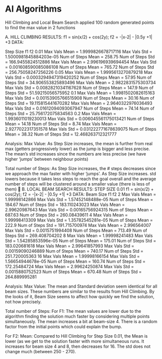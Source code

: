 # AI Algorithms
Hill Climbing and Local Beam Search applied 100 random generated points to find the max value in 2 functions

A. HILL CLIMBING RESULTS: 
f1 = sin(x/2) + cos(2y);				 f2 = -|x-2| - |0.5y +1| +3
DATA:

Step Size
f1
f2
0.01
Max Vals Mean = 1.9999826678717116
Max Vals Std = 1.5000981845884203e-05
Num of Steps Mean = 258.75
Num of Steps Std = 166.9455824512886
Max Vals Mean = 2.996196939694454
Max Vals Std = 0.001608590085086108
Num of Steps Mean = 765.72
Num of Steps Std = 256.75058247256226
0.05
Max Vals Mean = 1.9995613270879218
Max Vals Std = 0.0003294947319420252
Num of Steps Mean = 57.95
Num of Steps Std = 34.906553825893496
Max Vals Mean = 2.9822831575303734
Max Vals Std = 0.00828210341167628
Num of Steps Mean = 147.9
Num of Steps Std = 51.59215056575952
0.1
Max Vals Mean = 1.9981502082615163
Max Vals Std = 0.00153905766515908
Num of Steps Mean = 30.16
Num of Steps Std = 19.115815441670282
Max Vals Mean = 2.9640322976036493
Max Vals Std = 0.01612094093067947
Num of Steps Mean = 74.14
Num of Steps Std = 25.756172075834563
0.2
Max Vals Mean = 1.9936011019230013
Max Vals Std = 0.006045561175013421
Num of Steps Mean = 14.18
Num of Steps Std = 8.74
Max Vals Mean = 2.9277022317351578
Max Vals Std = 0.031222771678639075
Num of Steps Mean = 38.32
Num of Steps Std = 12.468263712321777

Analysis:
Max Value:
As Step Size increases, the mean is further from real max (getters progressively lower) as the jump is bigger and less precise.
The mean’s std increases since the numbers are less precise (we have higher ‘jumps’ between neighbour points)

Total number of Steps:
As Step Size increases, the # steps decreases since we approach the max faster with higher ‘jumps’.
As Step Size increases. std lowers because it takes less steps to reach the goal overall and the average number of steps will be clustered around a smaller value (there is less of them)

B. LOCAL BEAM SEARCH RESULTS: STEP SIZE 0.01 
f1 = sin(x/2) + cos(2y); 				f2 = -|x-2| - |0.5y +1| +3
DATA:
Beam Size
f1
f2
2
Max Vals Mean = 1.99998142866
Max Vals Std = 1.57452148488e-05
Num of Steps Mean = 184.67
Num of Steps Std = 183.110243023
Max Vals Mean = 2.99620987643
Max Vals Std = 0.00165756924315
Num of Steps Mean = 687.63
Num of Steps Std = 260.08439611
4
Max Vals Mean = 1.99998413309
Max Vals Std = 1.35782545281e-05
Num of Steps Mean = 222.9
Num of Steps Std = 191.715700974
Max Vals Mean = 2.996564007
Max Vals Std = 0.0015751994408
Num of Steps Mean = 713.49
Num of Steps Std = 269.408704202
8
Max Vals Mean = 1.99998241483
Max Vals Std = 1.54285853596e-05
Num of Steps Mean = 175.01
Num of Steps Std = 183.020681618
Max Vals Mean = 2.99641857993
Max Vals Std = 0.00159090246889
Num of Steps Mean = 740.17
Num of Steps Std = 251.720005363
16
Max Vals Mean = 1.99998166154
Max Vals Std = 1.56654944678e-05
Num of Steps Mean = 160.74
Num of Steps Std = 172.25484724
Max Vals Mean = 2.99624250874
Max Vals Std = 0.0015880752523
Num of Steps Mean = 670.48
Num of Steps Std = 264.889995281

Analysis:
Max Value:
The mean and Standard deviation seem identical for all beam sizes. These numbers are similar to the results from Hill Climbing. By the looks of it, Beam Size seems to affect how quickly we find the solution, not how precisely.

Total number of Steps:
For F1:
The mean values are lower due to the algorithm finding the solution much faster by considering multiple points simultaneously. The mean increases a bit at beam-size 4. There is a random factor from the initial points which could explain the bump.
 
For F2:
Mean: Compared to Hill Climbing for Step Size 0.01, the Mean is lower (as we get to the solution faster with more simultaneous runs. It increases for beam size 4 and 8, then decreases for 16. The std does not change much (between 250 - 270).
